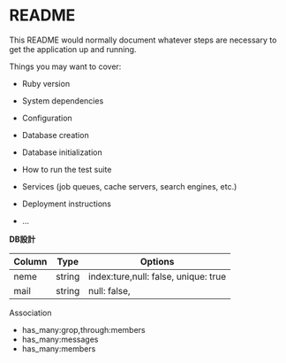 # README

This README would normally document whatever steps are necessary to get the
application up and running.

Things you may want to cover:

* Ruby version

* System dependencies

* Configuration

* Database creation

* Database initialization

* How to run the test suite

* Services (job queues, cache servers, search engines, etc.)

* Deployment instructions

* ...

**DB設計**

|Column|Type|Options|
|------|----|-------|
|neme|string|index:ture,null: false, unique: true|
|mail|string|null: false,|

 Association
- has_many:grop,through:members
- has_many:messages
- has_many:members
